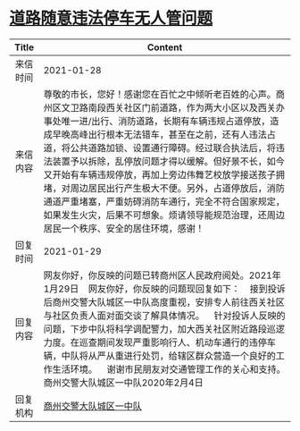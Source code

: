 # <a href="http://www.shangluo.gov.cn/zmhd/ldxxxx.jsp?urltype=leadermail.LeaderMailContentUrl&wbtreeid=1112&leadermailid=6866">道路随意违法停车无人管问题</a>
| Title |                                                                                                                                             Content                                                                                                                                             |
|:-----:|-------------------------------------------------------------------------------------------------------------------------------------------------------------------------------------------------------------------------------------------------------------------------------------------------|
| 来信时间  | 2021-01-28                                                                                                                                                                                                                                                                                      |
| 来信内容  | 尊敬的市长，您好！感谢您在百忙之中倾听老百姓的心声。商州区文卫路南段西关社区门前道路，作为两大小区以及西关办事处唯一进/出行、消防道路，长期有车辆违规占道停放，造成早晚高峰出行根本无法错车，甚至在之前，还有人违法占道，将公共道路加锁、设置通行障碍。经过联合执法后，将违法装置予以拆除，乱停放问题才得以缓解。但好景不长，如今又开始有车辆违规停放，再加上旁边伟舞艺校放学接送孩子拥堵，对周边居民出行产生极大不便。另外，占道停放后，消防通道严重堵塞，严重妨碍消防车通行，完全不符合国家规定，如果发生火灾，后果不可想象。烦请领导能规范治理，还周边居民一个秩序、安全的居住环境，感谢！ |
| 回复时间  | 2021-01-29                                                                                                                                                                                                                                                                                      |
| 回复内容  | 网友你好，你反映的问题已转商州区人民政府阅处。2021年1月29日    网友你好，你反映的问题现回复如下：    接到投诉后商州交警大队城区一中队高度重视，安排专人前往西关社区与社区负责人面对面交谈了解具体情况。    针对投诉人反映的问题，下步中队将科学调配警力，加大西关社区附近路段巡逻力度。在巡查期间发现严重影响行人、机动车通行的违停车辆，中队将从严从重进行处罚，给辖区群众营造一个良好的工作生活环境。    谢谢市民朋友对交通管理工作的关心和支持。商州交警大队城区一中队2020年2月4日                                       |
| 回复机构  | <a href="../../categories/agencies/商州交警大队城区一中队.md">商州交警大队城区一中队</a>                                                                                                                                                                                                                                |